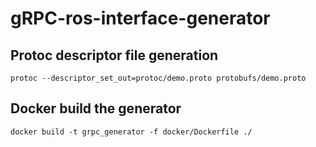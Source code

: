 # gRPC-ros-interface-generator

## Protoc descriptor file generation
`protoc --descriptor_set_out=protoc/demo.proto protobufs/demo.proto`
## Docker build the generator

`docker build -t grpc_generator -f docker/Dockerfile ./`
